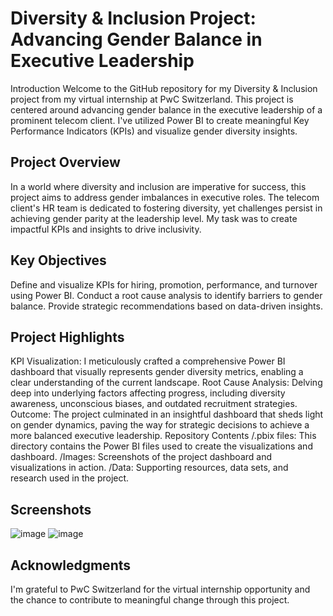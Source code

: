 # Diversity & Inclusion Project: Advancing Gender Balance in Executive Leadership
Introduction
Welcome to the GitHub repository for my Diversity & Inclusion project from my virtual internship at PwC Switzerland. This project is centered around advancing gender balance in the executive leadership of a prominent telecom client. I've utilized Power BI to create meaningful Key Performance Indicators (KPIs) and visualize gender diversity insights.

## Project Overview
In a world where diversity and inclusion are imperative for success, this project aims to address gender imbalances in executive roles. The telecom client's HR team is dedicated to fostering diversity, yet challenges persist in achieving gender parity at the leadership level. My task was to create impactful KPIs and insights to drive inclusivity.

## Key Objectives
Define and visualize KPIs for hiring, promotion, performance, and turnover using Power BI.
Conduct a root cause analysis to identify barriers to gender balance.
Provide strategic recommendations based on data-driven insights.

## Project Highlights
KPI Visualization: I meticulously crafted a comprehensive Power BI dashboard that visually represents gender diversity metrics, enabling a clear understanding of the current landscape.
Root Cause Analysis: Delving deep into underlying factors affecting progress, including diversity awareness, unconscious biases, and outdated recruitment strategies.
Outcome: The project culminated in an insightful dashboard that sheds light on gender dynamics, paving the way for strategic decisions to achieve a more balanced executive leadership.
Repository Contents
/.pbix files: This directory contains the Power BI files used to create the visualizations and dashboard.
/Images: Screenshots of the project dashboard and visualizations in action.
/Data: Supporting resources, data sets, and research used in the project.

## Screenshots
![image](https://github.com/MrChauhan6465/Diversity_Inclusion_PWC_PowerBi/assets/89354259/1d9c2cd5-a378-46d2-a40a-fc5be3d002b1)
![image](https://github.com/MrChauhan6465/Diversity_Inclusion_PWC_PowerBi/assets/89354259/bb4044b2-7652-4eeb-a858-6b5fa71a5ce0)

## Acknowledgments
I'm grateful to PwC Switzerland for the virtual internship opportunity and the chance to contribute to meaningful change through this project.
